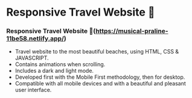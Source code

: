 # Responsive Travel Website 🌊

###  Responsive Travel Website 🌊(https://musical-praline-11be58.netlify.app/)

- Travel website to the most beautiful beaches, using HTML, CSS & JAVASCRIPT.
- Contains animations when scrolling.
- Includes a dark and light mode.
- Developed first with the Mobile First methodology, then for desktop.
- Compatible with all mobile devices and with a beautiful and pleasant user interface.

